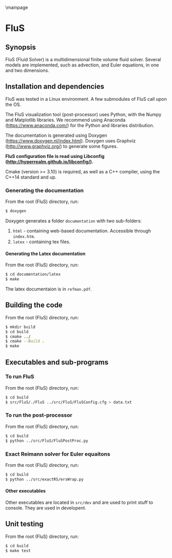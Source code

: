 \mainpage

# FluS

## Synopsis

FluS (Fluid Solver) is a multidimensional finite volume fluid solver. Several models are implemented, such as advection, and Euler equations, in one and two dimensions.

## Installation and dependencies

FluS was tested in a Linux environment. A few submodules of FluS call upon the OS.

The FluS visualization tool (post-processor) uses Python, with the Numpy and Matplotlib libraries. We recommend using Anaconda (https://www.anaconda.com/) for the Python and libraries distribution. 

The documentation is generated using Doxygen (https://www.doxygen.nl/index.html). Doxygen uses Graphviz (http://www.graphviz.org/) to generate some figures. 

**FluS configuration file is read using Libconfig (http://hyperrealm.github.io/libconfig/).**

Cmake (version >= 3.10) is required, as well as a C++ compiler, using the C++14 standard and up.

### Generating the documentation

From the root (FluS) directory, run:

```bash
$ doxygen
```

Doxygen generates a folder `documentation` with two sub-folders: 
1. `html` - containing web-based documentation. Accessible through `index.htm`.
2. `latex` - containing tex files. 

#### Generating the Latex documentation

From the root (FluS) directory, run:

```bash
$ cd documentation/latex
$ make
```

The latex documentaion is in `refman.pdf`.

## Building the code

From the root (FluS) directory, run:

```bash
$ mkdir build  
$ cd build
$ cmake ../
$ cmake --Build .
$ make
```

## Executables and sub-programs

### To run FluS

From the root (FluS) directory, run:
```bash
$ cd build
$ src/FluS/./FluS ../src/FluS/FluSConfig.cfg > data.txt
```


### To run the post-processor

From the root (FluS) directory, run:
```bash
$ cd build
$ python ../src/FluS/FluSPostProc.py
```

### Exact Reimann solver for Euler equaitons
From the root (FluS) directory, run:
```bash
$ cd build
$ python ../src/exactRS/ersWrap.py
```

#### Other executables

Other executables are located in `src/dev` and are used to print stuff to console. They are used in developent.

## Unit testing

From the root (FluS) directory, run:
```bash
$ cd build
$ make test
```


